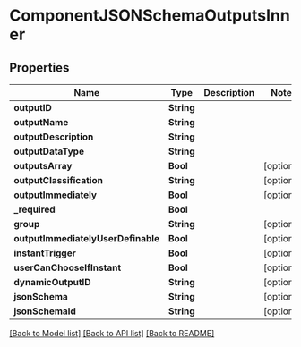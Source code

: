 # ComponentJSONSchemaOutputsInner

## Properties
Name | Type | Description | Notes
------------ | ------------- | ------------- | -------------
**outputID** | **String** |  | 
**outputName** | **String** |  | 
**outputDescription** | **String** |  | 
**outputDataType** | **String** |  | 
**outputsArray** | **Bool** |  | [optional] 
**outputClassification** | **String** |  | [optional] 
**outputImmediately** | **Bool** |  | [optional] 
**_required** | **Bool** |  | 
**group** | **String** |  | [optional] 
**outputImmediatelyUserDefinable** | **Bool** |  | [optional] 
**instantTrigger** | **Bool** |  | [optional] 
**userCanChooseIfInstant** | **Bool** |  | [optional] 
**dynamicOutputID** | **String** |  | [optional] 
**jsonSchema** | **String** |  | [optional] 
**jsonSchemaId** | **String** |  | [optional] 

[[Back to Model list]](../README.md#documentation-for-models) [[Back to API list]](../README.md#documentation-for-api-endpoints) [[Back to README]](../README.md)


